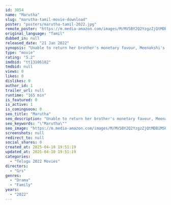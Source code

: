 ```yaml
---
id: 3054
name: "Marutha"
slug: "marutha-tamil-movie-download"
poster: "posters/marutha-tamil-2022.jpg"
remote_poster: "https://m.media-amazon.com/images/M/MV5BY2Q2YzgzZjQtMDBiMS00NjY0LThlZjYtZjYyMzUxMGUwNTgzXkEyXkFqcGdeQXVyNzM4OTQzMzg@._V1_SX300.jpg"
original_language: "Tamil"
dubbed_in: null
released_date: "21 Jan 2022"
synopsis: "Unable to return her brother's monetary favour, Meenakshi's husband ends his life. When her brother's wife expects her to repay the money, Meenakshi sees it as a chance to reclaim her lost honour."
type: "movie"
rating: "5.2"
imdbid: "tt13106182"
tmdbid: null
views: 0
likes: 0
dislikes: 0
author_id: 1
trailer_url: null
runtime: "165 min"
is_featured: 0
is_active: 1
is_comingsoon: 0
seo_title: "Marutha"
seo_description: "Unable to return her brother's monetary favour, Meenakshi's husband ends his life. When her brother's wife expects her to repay the money, Meenakshi sees it as a chance to reclaim her lost honour."
seo_keywords: "\"Marutha\""
seo_image: "https://m.media-amazon.com/images/M/MV5BY2Q2YzgzZjQtMDBiMS00NjY0LThlZjYtZjYyMzUxMGUwNTgzXkEyXkFqcGdeQXVyNzM4OTQzMzg@._V1_SX300.jpg"
screenshots: null
redirect_to: null
social_shares: 0
created_at: 2025-04-10 19:51:19
updated_at: 2025-04-10 19:51:19
categories:
  - "Telugu 2022 Movies"
directors:
  - "Grs"
genres:
  - "Drama"
  - "Family"
years:
  - "2022"
---
```

